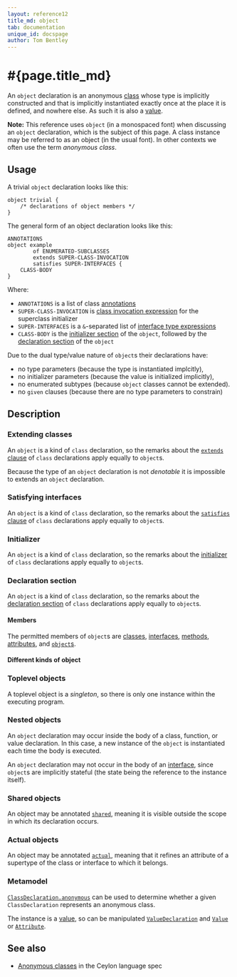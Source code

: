 ```yaml
---
layout: reference12
title_md: object
tab: documentation
unique_id: docspage
author: Tom Bentley
---
```


# #{page.title_md}

An `object` declaration is an anonymous [class](../class) 
whose type is implicitly constructed and 
that is implicitly instantiated
exactly once at the place it is defined, and nowhere else. As such it 
is also a [value](../value).

**Note:** This reference uses `object` (in a monospaced font) when discussing an 
`object` declaration, which is the subject of this page. A class instance 
may be referred to as an object (in the usual font). In other contexts we 
often use the term _anonymous class_.

## Usage 

A trivial `object` declaration looks like this:

<!-- try: -->
    object trivial {
        /* declarations of object members */
    }
    
The general form of an object declaration looks like this:

<!-- lang:none -->
    ANNOTATIONS
    object example
            of ENUMERATED-SUBCLASSES
            extends SUPER-CLASS-INVOCATION
            satisfies SUPER-INTERFACES {
        CLASS-BODY
    }

Where:

* `ANNOTATIONS` is a list of class [annotations](../annotation)
* `SUPER-CLASS-INVOCATION` is [class invocation expression](#extending_classes) for the superclass initializer
* `SUPER-INTERFACES` is a `&`-separated list of [interface type expressions](#satisfying_interfaces)
* `CLASS-BODY` is the [initializer section](#initializer) of the `object`, 
  followed by the [declaration section](#declaration_section) of the `object`

Due to the dual type/value nature of `object`s their declarations have:

* no type parameters (because the type is instantiated implcitly),
* no initializer parameters (because the value is initialized implicitly),
* no enumerated subtypes (because `object` classes cannot be extended).
* no `given` clauses (because there are no type parameters to constrain)
  
## Description

### Extending classes

An `object` is a kind of `class` declaration, so the remarks about the 
[`extends` clause](../class/#extending_classes) of `class` declarations apply equally to `object`s.

Because the type of an `object` declaration is not *denotable* it
is impossible to extends an `object` declaration.

### Satisfying interfaces

An `object` is a kind of `class` declaration, so the remarks about the 
[`satisfies` clause](../class/#satisfying_interfaces) of `class` declarations apply equally to `object`s.

### Initializer

An `object` is a kind of `class` declaration, so the remarks about the 
[initializer](../class/#initializer) of `class` declarations apply equally to `object`s.

### Declaration section

An `object` is a kind of `class` declaration, so the remarks about the 
[declaration section](../class/#declaration_section) of `class` declarations apply equally to `object`s.

#### Members

The permitted members of `object`s are [classes](../class), 
[interfaces](../interface), [methods](../function), [attributes](../value),
and [`object`s](../object).

#### Different kinds of object

### Toplevel objects

A toplevel object is a _singleton_, so there is only one 
instance within the executing program.

### Nested objects

An `object` declaration may occur inside the body of a class, function, 
or value declaration. In this case, a new instance of the `object` is
instantiated each time the body is executed.

An `object` declaration may not occur in the body of an 
[interface](../interface), since `object`s are implicitly stateful (the 
state being the reference to the instance itself).

### Shared objects 

An object may be annotated [`shared`](../../annotation/shared), meaning
it is visible outside the scope in which its declaration occurs.

### Actual objects

An object may be annotated [`actual`](../../annotation/actual), meaning 
that it refines an attribute of a supertype of the class or interface
to which it belongs.

### Metamodel

[`ClassDeclaration.anonymous`](#{site.urls.apidoc_1_1}/meta/declaration/ClassDeclaration.type.html#anonymous) 
can be used to determine whether a given `ClassDeclaration` represents an anonymous class. 

The instance is a [value](../value), so can be manipulated 
[`ValueDeclaration`](#{site.urls.apidoc_1_1}/meta/declaration/ValueDeclaration.type.html) and 
[`Value`](#{site.urls.apidoc_1_1}/meta/model/Value.type.html) or 
[`Attribute`](#{site.urls.apidoc_1_1}/meta/model/Attribute.type.html).


## See also

* [Anonymous classes](#{site.urls.spec_current}#anonymousclasses) in the Ceylon 
  language spec
